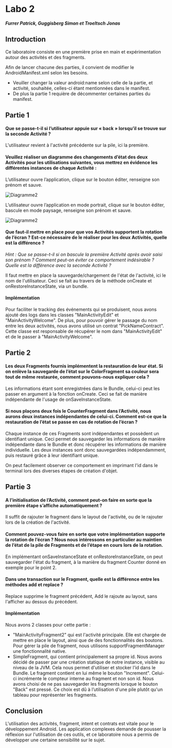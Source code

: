 # Labo 2

_**Furrer Patrick, Guggisberg Simon et Troeltsch Jonas**_

<div style="page-break-after: always;"></div>

## Introduction

Ce laboratoire consiste en une première prise en main et expérimentation autour des activités et des fragments.

Afin de lancer chacune des parties, il convient de modifier le AndroidManifest.xml selon les besoins.
- Veuiller changer la valeur android:name selon celle de la partie, et activité, souhaitée, celles-ci étant mentionnées dans le manifest. 
- De plus la partie 1 requière de décommenter certaines parties du manifest.

## Partie 1

#### Que se passe-t-il si l’utilisateur appuie sur « back » lorsqu’il se trouve sur la seconde Activité ?

L'utilisateur revient à l'activité précédente sur la pile, ici la première.

#### Veuillez réaliser un diagramme des changements d’état des deux Activités pour les utilisations suivantes, vous mettrez en évidence les différentes instances de chaque Activité :

L’utilisateur ouvre l’application, clique sur le bouton éditer, renseigne son prénom et sauve.

![Diagramme2](./diagrams/1.svg)

L’utilisateur ouvre l’application en mode portrait, clique sur le bouton éditer, bascule en mode paysage, renseigne son prénom et sauve.

![Diagramme2](./diagrams/2.svg)

#### Que faut-il mettre en place pour que vos Activités supportent la rotation de l’écran ? Est-ce nécessaire de le réaliser pour les deux Activités, quelle est la différence ?

_Hint : Que se passe-t-il si on bascule la première Activité après avoir saisi son prénom ? Comment peut-on éviter ce comportement indésirable ? Quelle est la différence avec la seconde Activité ?_

Il faut mettre en place la sauvegarde/chargement de l'état de l'activité, ici le nom de l'utilisateur. Ceci se fait au travers de la méthode onCreate et onRestoreInstanceState, via un bundle.

#### Implémentation

Pour faciliter le tracking des événements qui se produisent, nous avons ajouté des logs dans les classes "MainActivityEdit" et "MainActivityWelcome".
De plus, pour pouvoir gérer le passage du nom entre les deux activités, nous avons utilisé un contrat "PickNameContract".
Cette classe est responsable de récupérer le nom dans "MainActivityEdit" et de le passer à "MainActivityWelcome".

## Partie 2

#### Les deux Fragments fournis implémentent la restauration de leur état. Si on enlève la sauvegarde de l’état sur le ColorFragment sa couleur sera tout de même restaurée, comment pouvons-nous expliquer cela ? 

Les informations étant sont enregistrées dans le Bundle, celui-ci peut les passer en argument à la fonction onCreate. Ceci se fait de manière indépendante de l'usage de onSaveInstanceState.

####  Si nous plaçons deux fois le CounterFragment dans l’Activité, nous aurons deux instances indépendantes de celui-ci. Comment est-ce que la restauration de l’état se passe en cas de rotation de l’écran ? 

Chaque instance de ces Fragments sont indépendantes et possèdent un identifiant unique. Ceci permet de sauvegarder les informations de manière indépendante dans le Bundle et donc récupérer les informations de manière individuelle.
Les deux instances sont donc sauvegardées indépendamment, puis restauré grâce à leur identifiant unique.

On peut facilement observer ce comportement en imprimant l'id dans le terminal lors des diverses étapes de création d'objet.

## Partie 3

#### A l’initialisation de l’Activité, comment peut-on faire en sorte que la première étape s’affiche automatiquement ?

Il suffit de rajouter le fragment dans le layout de l'activité, ou de le rajouter lors de la création de l'activité.

#### Comment pouvez-vous faire en sorte que votre implémentation supporte la rotation de l’écran ? Nous nous intéressons en particulier au maintien de l’état de la pile de Fragments et de l’étape en cours lors de la rotation.

En implémentant onSaveInstanceState et onRestoreInstanceState, on peut sauvegarder l'état du fragment, à la manière du fragment Counter donné en exemple pour le point 2.

#### Dans une transaction sur le Fragment, quelle est la différence entre les méthodes add et replace ?

Replace supprime le fragment précédent, Add le rajoute au layout, sans l'afficher au dessus du précédent.

#### Implémentation

Nous avons 2 classes pour cette partie :
- "MainActivityFragment2" qui est l'activité principale. Elle est chargée de mettre en place le layout, ainsi que de des fonctionnalités des boutons. Pour gérer la pile de fragment, nous utilisons supportFragmentManager une fonctionnalité native.
- SimpleFragment, qui contient principalement sa propre id. Nous avons décidé de passer par une création statique de notre instance, visible au niveau de la JVM. Cela nous permet d'utiliser et stocker l'id dans le Bundle.
Le fragment contient en lui même le bouton "Increment". Celui-ci incrémente le compteur interne au fragment et non son id.
Nous avons choisi de ne pas sauvegarder les fragments lorsque le bouton "Back" est pressé. Ce choix est dû à l’utilisation d'une pile plutôt qu'un tableau pour représenter les fragments.

## Conclusion

L'utilisation des activités, fragment, intent et contrats est vitale pour le développement Android.
Les application complexes demande de pousser la réflexion sur l'utilisation de ces outils, et ce laboratoire nous a permis de développer une certaine sensibilité sur le sujet.
